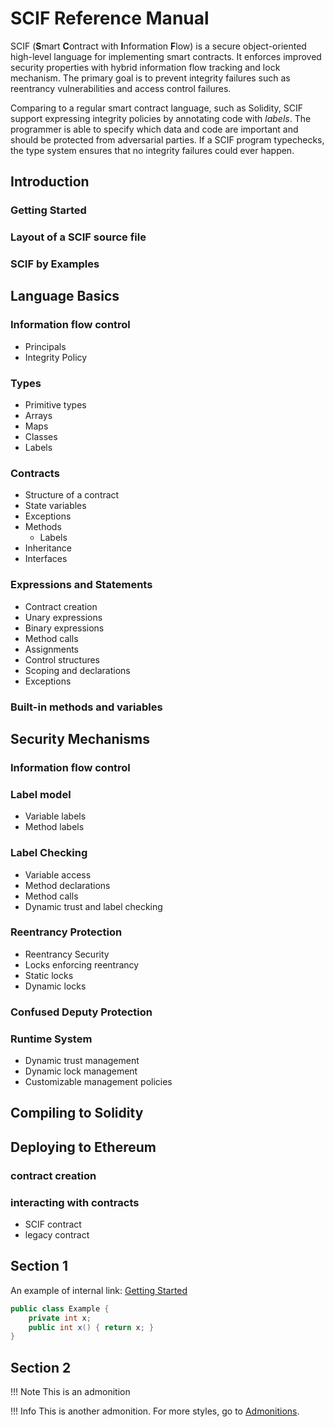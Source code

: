 # SCIF Reference Manual

SCIF (**S**mart **C**ontract with **I**nformation **F**low) is a secure object-oriented high-level language for implementing smart contracts. It enforces improved security properties with hybrid information flow tracking and lock mechanism. The primary goal is to prevent integrity failures such as reentrancy vulnerabilities and access control failures.

Comparing to a regular smart contract language, such as Solidity, SCIF support expressing integrity policies by annotating code with *labels*. The programmer is able to specify which data and code are important and should be protected from adversarial parties. If a SCIF program typechecks, the type system ensures that no integrity failures could ever happen.

## Introduction

### Getting Started

### Layout of a SCIF source file

### SCIF by Examples

## Language Basics

### Information flow control

* Principals
* Integrity Policy

### Types

* Primitive types
* Arrays
* Maps
* Classes
* Labels

### Contracts

* Structure of a contract
* State variables
* Exceptions
* Methods
  * Labels
* Inheritance
* Interfaces

### Expressions and Statements

* Contract creation
* Unary expressions
* Binary expressions
* Method calls
* Assignments
* Control structures
* Scoping and declarations
* Exceptions

### Built-in methods and variables

## Security Mechanisms

### Information flow control

### Label model

* Variable labels
* Method labels

### Label Checking

* Variable access
* Method declarations
* Method calls
* Dynamic trust and label checking

### Reentrancy Protection

* Reentrancy Security
* Locks enforcing reentrancy
* Static locks
* Dynamic locks

### Confused Deputy Protection

### Runtime System

* Dynamic trust management
* Dynamic lock management
* Customizable management policies

## Compiling to Solidity

## Deploying to Ethereum

### contract creation

### interacting with contracts

* SCIF contract
* legacy contract

## Section 1

An example of internal link: [Getting Started](/Introduction/getting-started.md)

```Java
public class Example {
    private int x;
    public int x() { return x; }
}
```

## Section 2

!!! Note
    This is an admonition

!!! Info
    This is another admonition. For more styles, go to [Admonitions](https://squidfunk.github.io/mkdocs-material/reference/admonitions).
